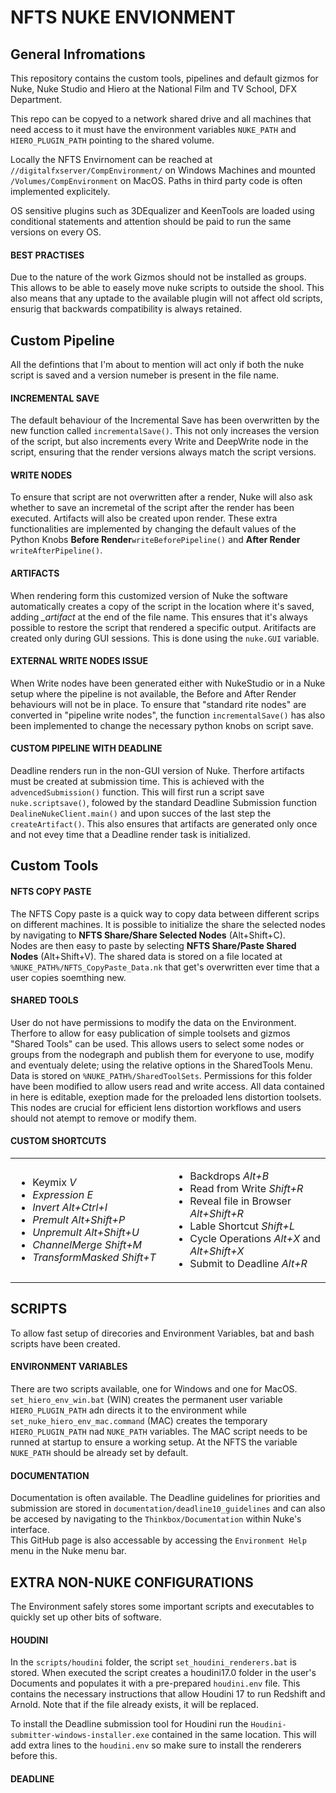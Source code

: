 # NFTS NUKE ENVIONMENT

<h2>General Infromations</h2>

This repository contains the custom tools, pipelines and default gizmos for Nuke, Nuke Studio and Hiero at the National Film and TV School, DFX Department.

This repo can be copyed to a network shared drive and all machines that need access to it must have the environment variables <code>NUKE_PATH</code> and <code>HIERO_PLUGIN_PATH</code> pointing to the shared volume.

Locally the NFTS Envirnoment can be reached at <code>//digitalfxserver/CompEnvironment/</code> on Windows Machines and mounted <code>/Volumes/CompEnvironment</code> on MacOS. Paths in third party code is often implemented explicitely.

OS sensitive plugins such as 3DEqualizer and KeenTools are loaded using conditional statements and attention should be paid to run the same versions on every OS.

<h4>BEST PRACTISES</h4>
Due to the nature of the work Gizmos should not be installed as groups. This allows to be able to easely move nuke scripts to outside the shool. This also means that any uptade to the available plugin will not affect old scripts, ensurig that backwards compatibility is always retained.

<h2>Custom Pipeline</h2>

All the defintions that I'm about to mention will act only if both the nuke script is saved and a version numeber is present in the file name.

<h4>INCREMENTAL SAVE</h4>

The default behaviour of the Incremental Save has been overwritten by the new function called <code>incrementalSave()</code>. This not only increases the version of the script, but also increments every Write and DeepWrite node in the script, ensuring that the render versions always match the script versions.

<h4>WRITE NODES</h4>

To ensure that script are not overwritten after a render, Nuke will also ask whether to save an incremetal of the script after the render has been executed. Artifacts will also be created upon render.
These extra functionalities are implemented by changing the default values of the Python Knobs <b>Before Render</b><code>writeBeforePipeline()</code> and <b>After Render</b> <code>writeAfterPipeline()</code>.

<h4>ARTIFACTS</h4>

When rendering form this customized version of Nuke the software automatically creates a copy of the script in the location where it's saved, adding <i>_artifact</i> at the end of the file name. This ensures that it's always possible to restore the script that rendered a specific output. Aritifacts are created only during GUI sessions. This is done using the <code>nuke.GUI</code> variable.

<h4>EXTERNAL WRITE NODES ISSUE</h4>
When Write nodes have been generated either with NukeStudio or in a Nuke setup where the pipeline is not available, the Before and After Render behaviours will not be in place.
To ensure that "standard rite nodes" are converted in "pipeline write nodes", the function <code>incrementalSave()</code> has also been implemented to change the necessary python knobs on script save. 

<h4>CUSTOM PIPELINE WITH DEADLINE</h4>
Deadline renders run in the non-GUI version of Nuke. Therfore artifacts must be created at submission time.
This is achieved with the <code>advencedSubmission()</code> function. This will first run a script save <code>nuke.scriptsave()</code>, folowed by the standard Deadline Submission function <code>DealineNukeClient.main()</code> and upon succes of the last step the <code>createArtifact()</code>. 
This also ensures that artifacts are generated only once and not evey time that a Deadline render task is initialized.

<h2>Custom Tools</h2>

<h4>NFTS COPY PASTE</h4>

The NFTS Copy paste is a quick way to copy data between different scrips on different machines.
It is possible to initialize the share the selected nodes by navigating to <b>NFTS Share/Share Selected Nodes</b> (Alt+Shift+C).
</br>Nodes are then easy to paste by selecting <b>NFTS Share/Paste Shared Nodes</b> (Alt+Shift+V).
The shared data is stored on a file located at <code>%NUKE_PATH%/NFTS_CopyPaste_Data.nk</code> that get's overwritten ever time that a user copies soemthing new.

<h4>SHARED TOOLS</h4>

User do not have permissions to modify the data on the Environment. Therfore to allow for easy publication of simple toolsets and gizmos "Shared Tools" can be used. 
This allows users to select some nodes or groups from the nodegraph and publish them for everyone to use, modify and eventualy delete; using the relative options in the SharedTools Menu.
Data is stored on <code>%NUKE_PATH%/SharedToolSets</code>. Permissions for this folder have been modified to allow users read and write access. All data contained in here is editable, exeption made for the preloaded lens distortion toolsets. This nodes are crucial for efficient lens distortion workflows and users should not atempt to remove or modify them.

<h4>CUSTOM SHORTCUTS</h4>

<table>
  <tr>
    <td width="50%">
      <ul>
        <li>Keymix         <i>V</i</li>
          <li>Expression      <i>E</i></li>
  <li>Invert          <i>Alt+Ctrl+I</i></li>
  <li>Premult         <i>Alt+Shift+P</i></li>
  <li>Unpremult       <i>Alt+Shift+U</i></li>
  <li>ChannelMerge    <i>Shift+M</i></li>
  <li>TransformMasked  <i>Shift+T</i></li>
      </ul>
    </td>
    <td width="50%">
      <ul>
        <li>Backdrops       <i>Alt+B</i></li>
        <li>Read from Write       <i>Shift+R</i></li>
        <li>Reveal file in Browser      <i>Alt+Shift+R</i></li>
        <li>Lable Shortcut       <i>Shift+L</i></li>
        <li>Cycle Operations       <i>Alt+X</i> and <i>Alt+Shift+X</i></li>
        <li>Submit to Deadline      <i>Alt+R</i></li>
      </ul>
    </td>
  </tr>
</table>

<h2>SCRIPTS</h2>

To allow fast setup of direcories and Environment Variables, bat and bash scripts have been created.

<h4>ENVIRONMENT VARIABLES</h4>

There are two scripts available, one for Windows and one for MacOS.
<code>set_hiero_env_win.bat</code> (WIN) creates the permanent user variable <code>HIERO_PLUGIN_PATH</code> adn directs it to the environment while <code>set_nuke_hiero_env_mac.command</code> (MAC) creates the temporary <code>HIERO_PLUGIN_PATH</code> nad <code>NUKE_PATH</code> variables. The MAC script needs to be runned at startup to ensure a working setup. At the NFTS the variable <code>NUKE_PATH</code> should be already set by default.

<h4>DOCUMENTATION</h4>

Documentation is often available. The Deadline guidelines for priorities and submission are stored in <code>documentation/deadline10_guidelines</code> and can also be accesed by navigating to the <code>Thinkbox/Documentation</code> within Nuke's interface.
</br>This GitHub page is also accessable by accessing the <code>Environment Help</code> menu in the Nuke menu bar.

<h2>EXTRA NON-NUKE CONFIGURATIONS</h2>

The Environment safely stores some important scripts and executables to quickly set up other bits of software.

<h4>HOUDINI</h4>

In the <code>scripts/houdini</code> folder, the script <code>set_houdini_renderers.bat</code> is stored. When executed the script creates a houdini17.0 folder in the user's Documents and populates it with a pre-prepared <code>houdini.env</code> file. This contains the necessary instructions that allow Houdini 17 to run Redshift and Arnold. Note that if the file already exists, it will be replaced. 

To install the Deadline submission tool for Houdini run the <code>Houdini-submitter-windows-installer.exe</code> contained in the same location. This will add extra lines to the <code>houdini.env</code> so make sure to install the renderers before this.

<h4>DEADLINE</h4>
